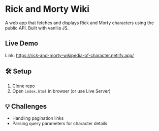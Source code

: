 # Rick and Morty Wiki

A web app that fetches and displays Rick and Morty characters using the public API. Built with vanilla JS.

## Live Demo
Link: https://rick-and-morty-wikipedia-of-character.netlify.app/

## 🛠️ Setup

1. Clone repo
2. Open `index.html` in browser (or use Live Server)

## 💡 Challenges

- Handling pagination links
- Parsing query parameters for character details

